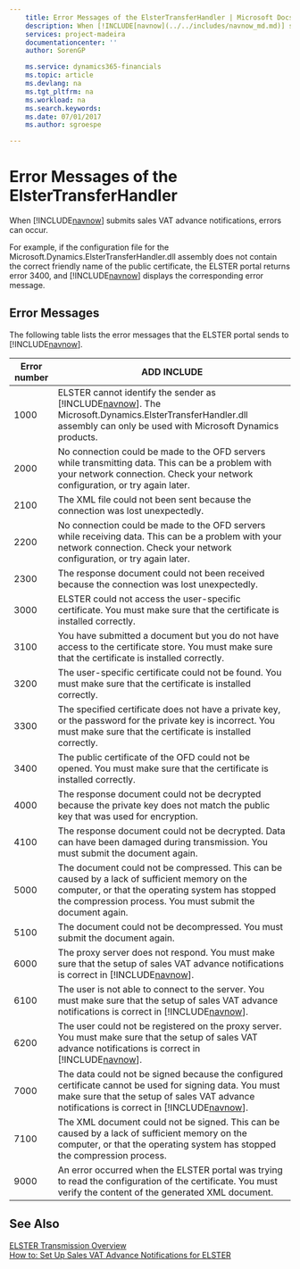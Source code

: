 ```yaml
---
    title: Error Messages of the ElsterTransferHandler | Microsoft Docs
    description: When [!INCLUDE[navnow](../../includes/navnow_md.md)] submits sales VAT advance notifications, errors can occur.
    services: project-madeira
    documentationcenter: ''
    author: SorenGP

    ms.service: dynamics365-financials
    ms.topic: article
    ms.devlang: na
    ms.tgt_pltfrm: na
    ms.workload: na
    ms.search.keywords:
    ms.date: 07/01/2017
    ms.author: sgroespe

---
```

# Error Messages of the ElsterTransferHandler
When [!INCLUDE[navnow](../../includes/navnow_md.md)] submits sales VAT advance notifications, errors can occur.  
  
 For example, if the configuration file for the Microsoft.Dynamics.ElsterTransferHandler.dll assembly does not contain the correct friendly name of the public certificate, the ELSTER portal returns error 3400, and [!INCLUDE[navnow](../../includes/navnow_md.md)] displays the corresponding error message.  
  
## Error Messages  
 The following table lists the error messages that the ELSTER portal sends to [!INCLUDE[navnow](../../includes/navnow_md.md)].  
  
|**Error number**|**ADD INCLUDE<!--[!INCLUDE[bp_tabledescription](../../includes/bp_tabledescription_md.md)]-->**|  
|----------------------|-------------------------------------------|  
|1000|ELSTER cannot identify the sender as [!INCLUDE[navnow](../../includes/navnow_md.md)]. The Microsoft.Dynamics.ElsterTransferHandler.dll assembly can only be used with Microsoft Dynamics products.|  
|2000|No connection could be made to the OFD servers while transmitting data. This can be a problem with your network connection. Check your network configuration, or try again later.|  
|2100|The XML file could not been sent because the connection was lost unexpectedly.|  
|2200|No connection could be made to the OFD servers while receiving data. This can be a problem with your network connection. Check your network configuration, or try again later.|  
|2300|The response document could not been received because the connection was lost unexpectedly.|  
|3000|ELSTER could not access the user-specific certificate. You must make sure that the certificate is installed correctly.|  
|3100|You have submitted a document but you do not have access to the certificate store. You must make sure that the certificate is installed correctly.|  
|3200|The user-specific certificate could not be found. You must make sure that the certificate is installed correctly.|  
|3300|The specified certificate does not have a private key, or the password for the private key is incorrect. You must make sure that the certificate is installed correctly.|  
|3400|The public certificate of the OFD could not be opened. You must make sure that the certificate is installed correctly.|  
|4000|The response document could not be decrypted because the private key does not match the public key that was used for encryption.|  
|4100|The response document could not be decrypted. Data can have been damaged during transmission. You must submit the document again.|  
|5000|The document could not be compressed. This can be caused by a lack of sufficient memory on the computer, or that the operating system has stopped the compression process. You must submit the document again.|  
|5100|The document could not be decompressed. You must submit the document again.|  
|6000|The proxy server does not respond. You must make sure that the setup of sales VAT advance notifications is correct in [!INCLUDE[navnow](../../includes/navnow_md.md)].|  
|6100|The user is not able to connect to the server. You must make sure that the setup of sales VAT advance notifications is correct in [!INCLUDE[navnow](../../includes/navnow_md.md)].|  
|6200|The user could not be registered on the proxy server. You must make sure that the setup of sales VAT advance notifications is correct in [!INCLUDE[navnow](../../includes/navnow_md.md)].|  
|7000|The data could not be signed because the configured certificate cannot be used for signing data. You must make sure that the setup of sales VAT advance notifications is correct in [!INCLUDE[navnow](../../includes/navnow_md.md)].|  
|7100|The XML document could not be signed. This can be caused by a lack of sufficient memory on the computer, or that the operating system has stopped the compression process.|  
|9000|An error occurred when the ELSTER portal was trying to read the configuration of the certificate. You must verify the content of the generated XML document.|  
  
## See Also  
 [ELSTER Transmission Overview](elster-transmission-overview.md)   
 [How to: Set Up Sales VAT Advance Notifications for ELSTER](how-to-set-up-sales-vat-advance-notifications-for-elster.md)